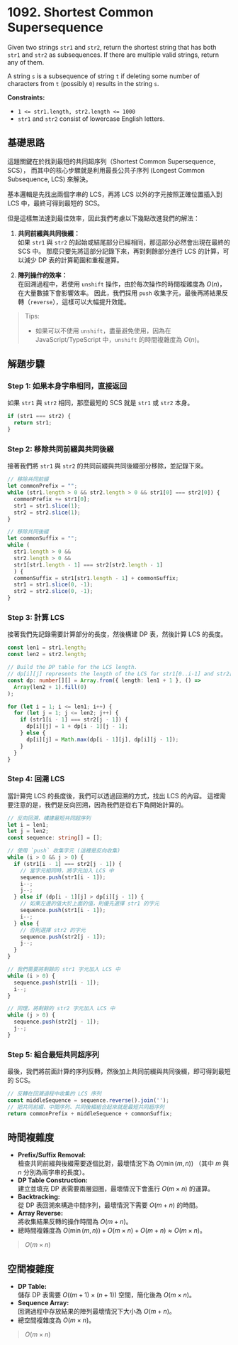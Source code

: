 # 1092. Shortest Common Supersequence

Given two strings `str1` and `str2`, return the shortest string that has both `str1` and `str2` as subsequences. 
If there are multiple valid strings, return any of them.

A string `s` is a subsequence of string `t` if deleting some number of characters from `t` (possibly `0`) results in the string `s`.

**Constraints:**

- `1 <= str1.length, str2.length <= 1000`
- `str1` and `str2` consist of lowercase English letters.

## 基礎思路

這題關鍵在於找到最短的共同超序列（Shortest Common Supersequence, SCS）， 
而其中的核心步驟就是利用最長公共子序列 (Longest Common Subsequence, LCS) 來解決。

基本邏輯是先找出兩個字串的 LCS，再將 LCS 以外的字元按照正確位置插入到 LCS 中，最終可得到最短的 SCS。

但是這樣無法達到最佳效率，因此我們考慮以下幾點改進我們的解法：

1. **共同前綴與共同後綴：**  
   如果 `str1` 與 `str2` 的起始或結尾部分已經相同，那這部分必然會出現在最終的 SCS 中。
   那麼只要先將這部分記錄下來，再對剩餘部分進行 LCS 的計算，可以減少 DP 表的計算範圍和重複運算。

2. **陣列操作的效率：**  
   在回溯過程中，若使用 `unshift` 操作，由於每次操作的時間複雜度為 $O(n)$，在大量數據下會影響效率。 
   因此，我們採用 `push` 收集字元，最後再將結果反轉（`reverse`），這樣可以大幅提升效能。

> Tips:
> - 如果可以不使用 `unshift`，盡量避免使用，因為在 JavaScript/TypeScript 中，`unshift` 的時間複雜度為 $O(n)$。

## 解題步驟

### Step 1: 如果本身字串相同，直接返回

如果 `str1` 與 `str2` 相同，那麼最短的 SCS 就是 `str1` 或 `str2` 本身。

```typescript
if (str1 === str2) {
  return str1;
}
```

### Step 2: 移除共同前綴與共同後綴

接著我們將 `str1` 與 `str2` 的共同前綴與共同後綴部分移除，並記錄下來。

```typescript
// 移除共同前綴
let commonPrefix = "";
while (str1.length > 0 && str2.length > 0 && str1[0] === str2[0]) {
  commonPrefix += str1[0];
  str1 = str1.slice(1);
  str2 = str2.slice(1);
}

// 移除共同後綴
let commonSuffix = "";
while (
  str1.length > 0 &&
  str2.length > 0 &&
  str1[str1.length - 1] === str2[str2.length - 1]
  ) {
  commonSuffix = str1[str1.length - 1] + commonSuffix;
  str1 = str1.slice(0, -1);
  str2 = str2.slice(0, -1);
}
```

### Step 3: 計算 LCS

接著我們先記錄需要計算部分的長度，然後構建 DP 表，然後計算 LCS 的長度。

```typescript
const len1 = str1.length;
const len2 = str2.length;

// Build the DP table for the LCS length.
// dp[i][j] represents the length of the LCS for str1[0..i-1] and str2[0..j-1].
const dp: number[][] = Array.from({ length: len1 + 1 }, () =>
  Array(len2 + 1).fill(0)
);

for (let i = 1; i <= len1; i++) {
  for (let j = 1; j <= len2; j++) {
    if (str1[i - 1] === str2[j - 1]) {
      dp[i][j] = 1 + dp[i - 1][j - 1];
    } else {
      dp[i][j] = Math.max(dp[i - 1][j], dp[i][j - 1]);
    }
  }
}
```

### Step 4: 回溯 LCS

當計算完 LCS 的長度後，我們可以透過回溯的方式，找出 LCS 的內容。
這裡需要注意的是，我們是反向回溯，因為我們是從右下角開始計算的。

```typescript
// 反向回溯，構建最短共同超序列
let i = len1;
let j = len2;
const sequence: string[] = [];

// 使用 `push` 收集字元 (這裡是反向收集)
while (i > 0 && j > 0) {
  if (str1[i - 1] === str2[j - 1]) {
    // 當字元相同時，將字元加入 LCS 中
    sequence.push(str1[i - 1]);
    i--;
    j--;
  } else if (dp[i - 1][j] > dp[i][j - 1]) {
    // 如果左邊的值大於上面的值，則優先選擇 str1 的字元
    sequence.push(str1[i - 1]);
    i--;
  } else {
    // 否則選擇 str2 的字元
    sequence.push(str2[j - 1]);
    j--;
  }
}

// 我們需要將剩餘的 str1 字元加入 LCS 中
while (i > 0) {
  sequence.push(str1[i - 1]);
  i--;
}

// 同理，將剩餘的 str2 字元加入 LCS 中
while (j > 0) {
  sequence.push(str2[j - 1]);
  j--;
}
```

### Step 5: 組合最短共同超序列

最後，我們將前面計算的序列反轉，然後加上共同前綴與共同後綴，即可得到最短的 SCS。

```typescript
// 反轉在回溯過程中收集的 LCS 序列
const middleSequence = sequence.reverse().join('');
// 把共同前綴、中間序列、共同後綴組合起來就是最短共同超序列
return commonPrefix + middleSequence + commonSuffix;
```

## 時間複雜度

- **Prefix/Suffix Removal:**  
  檢查共同前綴與後綴需要逐個比對，最壞情況下為 $O(\min(m, n))$ （其中 $m$ 與 $n$ 分別為兩字串的長度）。
- **DP Table Construction:**  
  建立並填充 DP 表需要兩層迴圈，最壞情況下會進行 $O(m \times n)$ 的運算。
- **Backtracking:**  
  從 DP 表回溯來構造中間序列，最壞情況下需要 $O(m + n)$ 的時間。
- **Array Reverse:**  
  將收集結果反轉的操作時間為 $O(m + n)$。
- 總時間複雜度為 $O(\min(m, n)) + O(m \times n) + O(m+n) \approx O(m \times n)$。

> $O(m \times n)$

## 空間複雜度

- **DP Table:**  
  儲存 DP 表需要 $O((m+1) \times (n+1))$ 空間，簡化後為 $O(m \times n)$。
- **Sequence Array:**  
  回溯過程中存放結果的陣列最壞情況下大小為 $O(m+n)$。
- 總空間複雜度為 $O(m \times n)$。

> $O(m \times n)$
